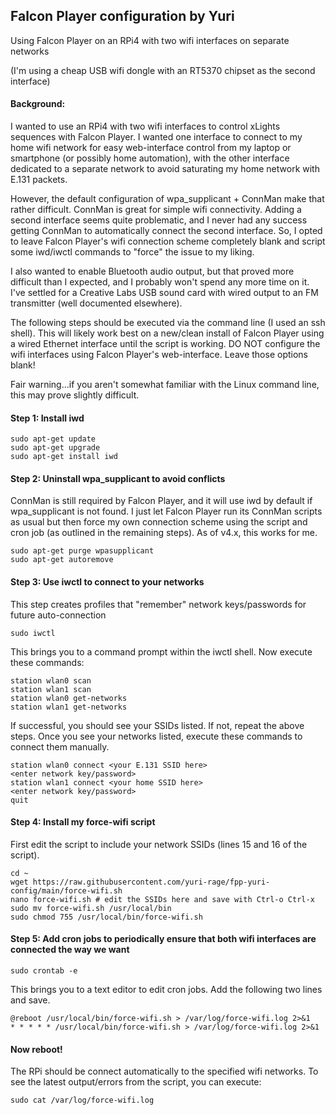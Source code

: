 ## Falcon Player configuration by Yuri

Using Falcon Player on an RPi4 with two wifi interfaces on separate networks

(I'm using a cheap USB wifi dongle with an RT5370 chipset as the second interface)

#### Background:
I wanted to use an RPi4 with two wifi interfaces to control xLights sequences with Falcon Player.  I wanted one interface to connect to my home wifi network for easy web-interface control from my laptop or smartphone (or possibly home automation), with the other interface dedicated to a separate network to avoid saturating my home network with E.131 packets.

However, the default configuration of wpa_supplicant + ConnMan make that rather difficult. ConnMan is great for simple wifi connectivity.  Adding a second interface seems quite problematic, and I never had any success getting ConnMan to automatically connect the second interface.  So, I opted to leave Falcon Player's wifi connection scheme completely blank and script some iwd/iwctl commands to "force" the issue to my liking.

I also wanted to enable Bluetooth audio output, but that proved more difficult than I expected, and I probably won't spend any more time on it.  I've settled for a Creative Labs USB sound card with wired output to an FM transmitter (well documented elsewhere).

The following steps should be executed via the command line (I used an ssh shell).  This will likely work best on a new/clean install of Falcon Player using a wired Ethernet interface until the script is working.  DO NOT configure the wifi interfaces using Falcon Player's web-interface.  Leave those options blank!

Fair warning...if you aren't somewhat familiar with the Linux command line, this may prove slightly difficult.

#### Step 1: Install iwd

    sudo apt-get update
    sudo apt-get upgrade
    sudo apt-get install iwd

#### Step 2: Uninstall wpa_supplicant to avoid conflicts
ConnMan is still required by Falcon Player, and it will use iwd by default if wpa_supplicant is not found.  I just let Falcon Player run its ConnMan scripts as usual but then force my own connection scheme using the script and cron job (as outlined in the remaining steps).  As of v4.x, this works for me.

    sudo apt-get purge wpasupplicant
    sudo apt-get autoremove

#### Step 3: Use iwctl to connect to your networks
This step creates profiles that "remember" network keys/passwords for future auto-connection

    sudo iwctl
    
This brings you to a command prompt within the iwctl shell.  Now execute these commands:

    station wlan0 scan
    station wlan1 scan
    station wlan0 get-networks
    station wlan1 get-networks
    
If successful, you should see your SSIDs listed.  If not, repeat the above steps.  Once you see your networks listed, execute these commands to connect them manually.

    station wlan0 connect <your E.131 SSID here>
    <enter network key/password>
    station wlan1 connect <your home SSID here>
    <enter network key/password>
    quit

#### Step 4: Install my force-wifi script
First edit the script to include your network SSIDs (lines 15 and 16 of the script).

    cd ~
    wget https://raw.githubusercontent.com/yuri-rage/fpp-yuri-config/main/force-wifi.sh
    nano force-wifi.sh # edit the SSIDs here and save with Ctrl-o Ctrl-x
    sudo mv force-wifi.sh /usr/local/bin
    sudo chmod 755 /usr/local/bin/force-wifi.sh
    
#### Step 5: Add cron jobs to periodically ensure that both wifi interfaces are connected the way we want

    sudo crontab -e
    
This brings you to a text editor to edit cron jobs.  Add the following two lines and save.

    @reboot /usr/local/bin/force-wifi.sh > /var/log/force-wifi.log 2>&1
    * * * * * /usr/local/bin/force-wifi.sh > /var/log/force-wifi.log 2>&1

#### Now reboot!

The RPi should be connect automatically to the specified wifi networks.  To see the latest output/errors from the script, you can execute:

    sudo cat /var/log/force-wifi.log

